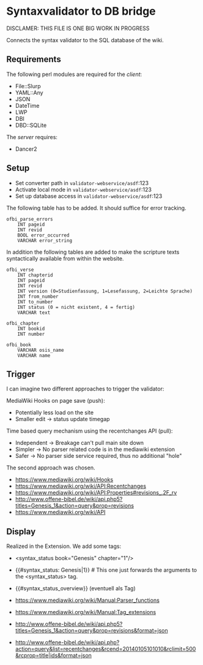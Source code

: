 Syntaxvalidator to DB bridge
============================

DISCLAMER: THIS FILE IS ONE BIG WORK IN PROGRESS

Connects the syntax validator to the SQL database of the wiki.

Requirements
------------
The following perl modules are required for the *client*:

- File::Slurp
- YAML::Any
- JSON
- DateTime
- LWP
- DBI
- DBD::SQLite

The *server* requires:
- Dancer2

Setup
-----

- Set converter path in `validator-webservice/asdf`:123
- Activate local mode in `validator-webservice/asdf`:123
- Set up database access in `validator-webservice/asdf`:123



The following table has to be added. It should suffice for error tracking.

    ofbi_parse_errors
        INT pageid
        INT revid
        BOOL error_occurred
        VARCHAR error_string
    
In addition the following tables are added to make the scripture texts syntactically available from within the website.

    ofbi_verse
        INT chapterid
        INT pageid
        INT revid
        INT version (0=Studienfassung, 1=Lesefassung, 2=Leichte Sprache)
        INT from_number
        INT to_number
        INT status (0 = nicht existent, 4 = fertig)
        VARCHAR text
    
    ofbi_chapter
        INT bookid
        INT number
    
    ofbi_book
        VARCHAR osis_name
        VARCHAR name

Trigger
-------

I can imagine two different approaches to trigger the validator:

MediaWiki Hooks on page save (push):
- Potentially less load on the site
- Smaller edit -> status update timegap

Time based query mechanism using the recentchanges API (pull):
- Independent -> Breakage can't pull main site down
- Simpler -> No parser related code is in the mediawiki extension
- Safer -> No parser side service required, thus no additional "hole"

The second approach was chosen.

- <https://www.mediawiki.org/wiki/Hooks>
- <https://www.mediawiki.org/wiki/API:Recentchanges>
- <https://www.mediawiki.org/wiki/API:Properties#revisions_.2F_rv>
- <http://www.offene-bibel.de/wiki/api.php5?titles=Genesis_1&action=query&prop=revisions>
- <https://www.mediawiki.org/wiki/API>

Display
-------
Realized in the Extension. We add some tags:

- <syntax_status book="Genesis" chapter="1"/>
- {{#syntax_status: Genesis|1}} # This one just forwards the arguments to the <syntax_status> tag.
- {{#syntax_status_overview}} (eventuell als Tag)

- <https://www.mediawiki.org/wiki/Manual:Parser_functions>
- <https://www.mediawiki.org/wiki/Manual:Tag_extensions>
- <http://www.offene-bibel.de/wiki/api.php5?titles=Genesis_1&action=query&prop=revisions&format=json>
- <http://www.offene-bibel.de/wiki/api.php?action=query&list=recentchanges&rcend=20140105101010&rclimit=500&rcprop=title|ids&format=json>

